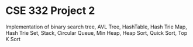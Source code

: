 # CSE 332 Project 2

Implementation of binary search tree, AVL Tree, HashTable, Hash Trie Map, Hash Trie Set, Stack, Circular Queue, Min Heap, Heap Sort, Quick Sort, Top K Sort
